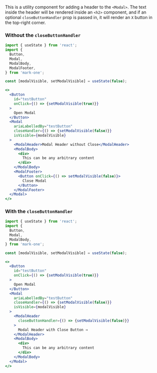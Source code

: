 This is a utility component for adding a header to the `<Modal>`. The text inside the header will be rendered inside an `<h2>` component, and if an optional `closeButtonHandler` prop is passed in, it will render an `X` button in the top-right corner.

### Without the `closeButtonHandler`

```jsx
import { useState } from 'react';
import {
  Button,
  Modal,
  ModalBody,
  ModalFooter,
} from 'mark-one';

const [modalVisible, setModalVisible] = useState(false);

<>
  <Button
    id="testButton"
    onClick={() => {setModalVisible(true)}}
  >
    Open Modal
  </Button>
  <Modal
    ariaLabelledBy="testButton"
    closeHandler={() => {setModalVisible(false)}}
    isVisible={modalVisible}
  >
    <ModalHeader>Modal Header without Close</ModalHeader>
    <ModalBody>
      <div>
        This can be any arbitrary content
      </div>
    </ModalBody>
    <ModalFooter>
      <Button onClick={() => setModalVisible(false)}>
        Close Modal
      </Button>
    </ModalFooter>
  </Modal>
</>
```

### With the `closeButtonHandler`

```jsx
import { useState } from 'react';
import {
  Button,
  Modal,
  ModalBody,
} from 'mark-one';

const [modalVisible, setModalVisible] = useState(false);

<>
  <Button
    id="testButton"
    onClick={() => {setModalVisible(true)}}
  >
    Open Modal
  </Button>
  <Modal
    ariaLabelledBy="testButton"
    closeHandler={() => {setModalVisible(false)}}
    isVisible={modalVisible}
  >
    <ModalHeader
      closeButtonHandler={() => {setModalVisible(false)}}
    >
      Modal Header with Close Button →
    </ModalHeader>
    <ModalBody>
      <div>
        This can be any arbitrary content
      </div>
    </ModalBody>
  </Modal>
</>
```
